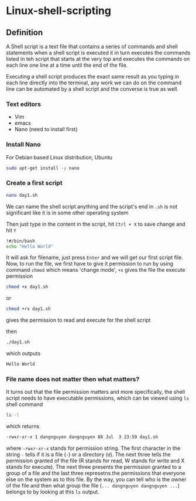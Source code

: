 # Linux-shell-scripting

## Definition
A Shell script is a text file that contains a series of commands and shell statements when a shell script is executed it in turn executes the commands listed in teh script that starts at the very top and executes the commands on each line one line at a time until the end of the file.

Executing a shell script produces the exact same result as you typing in each line directly into the terminal, any work we can do on the command line can be automated by a shell script and the converse is true as well.

### Text editors
- Vim
- emacs
- Nano (need to install first)

### Install Nano
For Debian based Linux distribution, Ubuntu
```bash
sudo apt-get install -y nano
```
### Create a first script
```bash
nano day1.sh
```
We can name the shell script anything and the script's end in ```.sh``` is not significant like it is in some other operating system

Then just type in the content in the script, hit ```Ctrl + X``` to save change and hit ```Y```
```bash
!#/bin/bash
echo "Hello World"
```
It will ask for filename, just press ```Enter``` and we will get our first script file. Now, to run the file, we first have to give it permission to run by using command ```chmod``` which means 'change mode', ```+x``` gives the file the execute permission
```bash
chmod +x day1.sh
```
or
```bash
chmod +rx day1.sh
```
gives the permission to read and execute for the shell script

then
```bash
./day1.sh
```
which outputs
```bash
Hello World
```
### File name does not matter then what matters?
It turns out that the file permission matters and more specifically, the shell script needs to have executable permissions, which can be viewed using ```ls``` shell command
```bash
ls -l
```
which returns
```bash
-rwxr-xr-x 1 dangnguyen dangnguyen 88 Jul  3 23:59 day1.sh
```
where ```-rwxr-xr-x``` stands for permission string. The first character in the string ```-``` tells
if it is a file (```-```) or a directory (```d```). The next three tells the permission granted of the file (R stands for read, W stands for write and X stands for execute). The next three presents the permission granted to a group of a file and the last three represetns the permissions that everyone else on the system as to this file. By the way, you can tell who is the owner of the file and then what group the file (```... dangnguyen dangnguyen ...```) belongs to by looking at this ```ls``` output.








